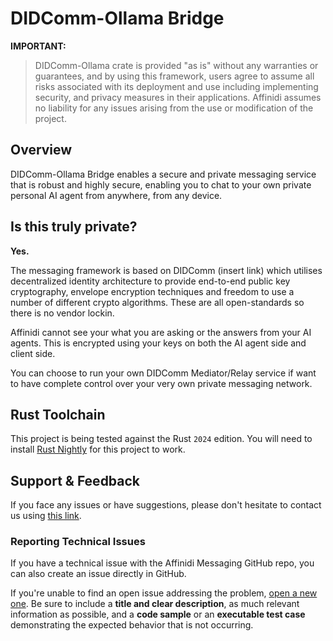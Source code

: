 # DIDComm-Ollama Bridge

**IMPORTANT:**
> DIDComm-Ollama crate is provided "as is" without any warranties or guarantees, and by using this framework, users agree to assume all risks associated with its deployment and use including implementing security, and privacy measures in their applications. Affinidi assumes no liability for any issues arising from the use or modification of the project.

## Overview

DIDComm-Ollama Bridge enables a secure and private messaging service that is robust and highly secure, enabling you to chat to your own private personal AI agent from anywhere, from any device.

## Is this truly private?

**Yes.**

The messaging framework is based on DIDComm (insert link) which utilises decentralized identity architecture to provide end-to-end public key cryptography, envelope encryption techniques and freedom to use a number of different crypto algorithms. These are all open-standards so there is no vendor lockin.

Affinidi cannot see your what you are asking or the answers from your AI agents. This is encrypted using your keys on both the AI agent side and client side.

You can choose to run your own DIDComm Mediator/Relay service if want to have complete control over your very own private messaging network.

## Rust Toolchain

This project is being tested against the Rust `2024` edition. You will need to install [Rust Nightly](https://doc.rust-lang.org/book/appendix-07-nightly-rust.html) for this project to work.

## Support & Feedback

If you face any issues or have suggestions, please don't hesitate to contact us using [this link](https://www.affinidi.com/get-in-touch).

### Reporting Technical Issues

If you have a technical issue with the Affinidi Messaging GitHub repo, you can also create an issue directly in GitHub.

If you're unable to find an open issue addressing the problem, [open a new one](https://github.com/affinidi/didcomm-ollama/issues/new). Be sure to include a **title and clear description**, as much relevant information as possible, and a **code sample** or an **executable test case** demonstrating the expected behavior that is not occurring.
